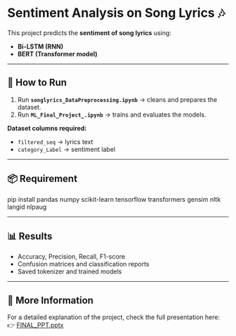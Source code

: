 # Sentiment Analysis on Song Lyrics 🎶

This project predicts the **sentiment of song lyrics** using:
- **Bi-LSTM (RNN)**
- **BERT (Transformer model)**

---

## 🚀 How to Run
1. Run **`songlyrics_DataPreprocessing.ipynb`** → cleans and prepares the dataset.  
2. Run **`ML_Final_Project_.ipynb`** → trains and evaluates the models.  

**Dataset columns required:**
- `filtered_seq` → lyrics text  
- `category_Label` → sentiment label  

---

## 📦 Requirement
pip install pandas numpy scikit-learn tensorflow transformers gensim nltk langid nlpaug

---

## 📊 Results

- Accuracy, Precision, Recall, F1-score
- Confusion matrices and classification reports
- Saved tokenizer and trained models
---

## 📖 More Information

For a detailed explanation of the project, check the full presentation here:  
👉 [FINAL_PPT.pptx](https://github.com/bvharshitha/Sentiment-Analysis-on-Song-Lyrics/blob/main/FINAL_PPT.pptx)

